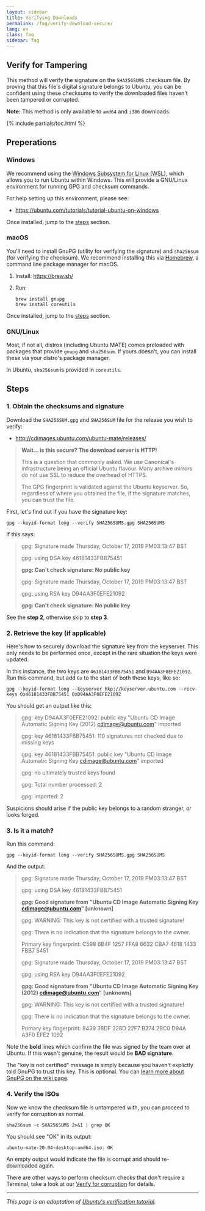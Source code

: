 ```yaml
---
layout: sidebar
title: Verifying Downloads
permalink: /faq/verify-download-secure/
lang: en
class: faq
sidebar: faq
---
```


## Verify for Tampering

This method will verify the signature on the `SHA256SUMS` checksum file. By
proving that this file's digital signature belongs to Ubuntu, you can be
confident using these checksums to verify the downloaded files haven't been
tampered or corrupted.

**Note:** This method is only available to `amd64` and `i386` downloads.

{% include partials/toc.html %}


## Preperations

### Windows

We recommend using the [Windows Subsystem for Linux (WSL)](https://docs.microsoft.com/en-us/windows/wsl/faq),
which allows you to run Ubuntu within Windows. This will provide a GNU/Linux
environment for running GPG and checksum commands.

For help setting up this environment, please see:

* <https://ubuntu.com/tutorials/tutorial-ubuntu-on-windows>

Once installed, jump to the [steps](#steps) section.


### macOS

You'll need to install GnuPG (utility for verifying the signature) and
`sha256sum` (for verifying the checksum). We recommend installing this via
[Homebrew](https://brew.sh/), a command line package manager for macOS.

1. Install: <https://brew.sh/>
2. Run:

       brew install gnupg
       brew install coreutils

Once installed, jump to the [steps](#steps) section.


### GNU/Linux

Most, if not all, distros (including Ubuntu MATE) comes preloaded with packages
that provide `gnupg` and `sha256sum`. If yours doesn't, you can install these
via your distro's package manager.

In Ubuntu, `sha256sum` is provided in `coreutils`.


## Steps

### 1. Obtain the checksums and signature

Download the `SHA256SUM.gpg` and `SHA256SUM` file for the release you wish
to verify:

* <http://cdimages.ubuntu.com/ubuntu-mate/releases/>

>
> **Wait... is this secure? The download server is HTTP!**
>
> This is a question that commonly asked. We use Canonical's infrastructure
> being an official Ubuntu flavour. Many archive mirrors do not use
> SSL to reduce the overhead of HTTPS.
>
> The GPG fingerprint is validated against the Ubuntu keyserver.
> So, regardless of where you obtained the file, if the signature matches,
> you can trust the file.
>

First, let's find out if you have the signature key:

    gpg --keyid-format long --verify SHA256SUMS.gpg SHA256SUMS

If this says:

>
> gpg: Signature made Thursday, October 17, 2019 PM03:13:47 BST
>
> gpg:                using DSA key 46181433FBB75451
>
> **gpg: Can't check signature: No public key**
>
> gpg: Signature made Thursday, October 17, 2019 PM03:13:47 BST
>
> gpg:                using RSA key D94AA3F0EFE21092
>
> **gpg: Can't check signature: No public key**
>

See the **step 2**, otherwise skip to **step 3**.


### 2. Retrieve the key (if applicable)

Here's how to securely download the signature key from the keyserver. This only
needs to be performed once, except in the rare situation the keys were updated.

In this instance, the two keys are `46181433FBB75451` and `D94AA3F0EFE21092`.
Run this command, but add `0x` to the start of both these keys, like so:

    gpg --keyid-format long --keyserver hkp://keyserver.ubuntu.com --recv-keys 0x46181433FBB75451 0xD94AA3F0EFE21092

You should get an output like this:

>
> gpg: key D94AA3F0EFE21092: public key "Ubuntu CD Image Automatic Signing Key (2012) <cdimage@ubuntu.com>" imported
>
> gpg: key 46181433FBB75451: 110 signatures not checked due to missing keys
>
> gpg: key 46181433FBB75451: public key "Ubuntu CD Image Automatic Signing Key <cdimage@ubuntu.com>" imported
>
> gpg: no ultimately trusted keys found
>
> gpg: Total number processed: 2
>
> gpg:               imported: 2
>

Suspicions should arise if the public key belongs to a random stranger, or looks
forged.


### 3. Is it a match?

Run this command:

    gpg --keyid-format long --verify SHA256SUMS.gpg SHA256SUMS

And the output:

>
> gpg: Signature made Thursday, October 17, 2019 PM03:13:47 BST
>
> gpg:                using DSA key 46181433FBB75451
>
> **gpg: Good signature from "Ubuntu CD Image Automatic Signing Key <cdimage@ubuntu.com>" [unknown]**
>
> gpg: WARNING: This key is not certified with a trusted signature!
>
> gpg:          There is no indication that the signature belongs to the owner.
>
> Primary key fingerprint: C598 6B4F 1257 FFA8 6632  CBA7 4618 1433 FBB7 5451
>
> gpg: Signature made Thursday, October 17, 2019 PM03:13:47 BST
>
> gpg:                using RSA key D94AA3F0EFE21092
>
> **gpg: Good signature from "Ubuntu CD Image Automatic Signing Key (2012) <cdimage@ubuntu.com>" [unknown]**
>
> gpg: WARNING: This key is not certified with a trusted signature!
>
> gpg:          There is no indication that the signature belongs to the owner.
>
> Primary key fingerprint: 8439 38DF 228D 22F7 B374  2BC0 D94A A3F0 EFE2 1092
>

Note the **bold** lines which confirm the file was signed by the team
over at Ubuntu. If this wasn't genuine, the result would be **BAD signature**.

The "key is not certified" message is simply because you haven't explictly told
GnuPG to trust this key. This is optional. You can
[learn more about GnuPG on the wiki page](https://help.ubuntu.com/community/GnuPrivacyGuardHowto).


### 4. Verify the ISOs

Now we know the checksum file is untampered with, you can proceed to verify
for corruption as normal.

    sha256sum -c SHA256SUMS 2>&1 | grep OK

You should see "OK" in its output:

    ubuntu-mate-20.04-desktop-amd64.iso: OK

An empty output would indicate the file is corrupt and should re-downloaded
again.

There are other ways to perform checksum checks that don't require a Terminal,
take a look at our [Verify for corruption](/faq/verify-download-quick/) for details.


---

_This page is an adaptation of [Ubuntu's verification tutorial](https://discourse.ubuntu.com/t/14010)._
